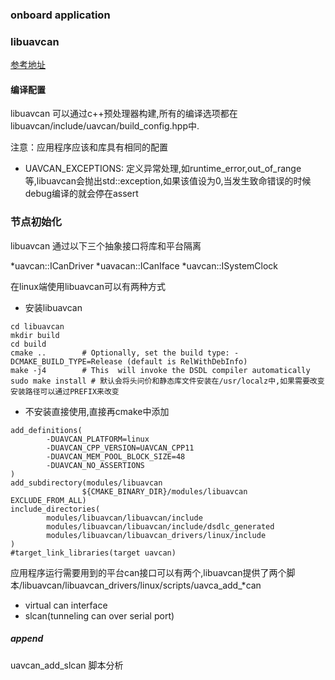 ### onboard application

### libuavcan 
 [参考地址](https://uavcan.org/Implementations/Libuavcan/Tutorials/)
 #### 编译配置
 libuavcan 可以通过c++预处理器构建,所有的编译选项都在libuavcan/include/uavcan/build_config.hpp中.
 
 注意：应用程序应该和库具有相同的配置
 
 * UAVCAN_EXCEPTIONS: 定义异常处理,如runtime_error,out_of_range等,libuavcan会抛出std::exception,如果该值设为0,当发生致命错误的时候
 debug编译的就会停在assert
 
 ### 节点初始化
 
 libuavcan 通过以下三个抽象接口将库和平台隔离
  
  *uavcan::ICanDriver
  *uavacan::ICanIface
  *uavcan::ISystemClock
  
 在linux端使用libuavcan可以有两种方式
 
 * 安装libuavcan
 ```` 
 cd libuavcan
 mkdir build
 cd build
 cmake ..        # Optionally, set the build type: -DCMAKE_BUILD_TYPE=Release (default is RelWithDebInfo)
 make -j4        # This  will invoke the DSDL compiler automatically
 sudo make install # 默认会将头问价和静态库文件安装在/usr/localz中,如果需要改变安装路径可以通过PREFIX来改变
 ````
 * 不安装直接使用,直接再cmake中添加
 ````
 add_definitions(
         -DUAVCAN_PLATFORM=linux
         -DUAVCAN_CPP_VERSION=UAVCAN_CPP11
         -DUAVCAN_MEM_POOL_BLOCK_SIZE=48
         -DUAVCAN_NO_ASSERTIONS
 )
 add_subdirectory(modules/libuavcan
                 ${CMAKE_BINARY_DIR}/modules/libuavcan EXCLUDE_FROM_ALL)
 include_directories(
         modules/libuavcan/libuavcan/include
         modules/libuavcan/libuavcan/include/dsdlc_generated
         modules/libuavcan/libuavcan_drivers/linux/include
 )
 #target_link_libraries(target uavcan)

 ````
 应用程序运行需要用到的平台can接口可以有两个,libuavcan提供了两个脚本/libuavcan/libuavcan_drivers/linux/scripts/uavca_add_*can
 
 * virtual can interface
 * slcan(tunneling can over serial port)
 
  ##### append
  uavcan_add_slcan 脚本分析
